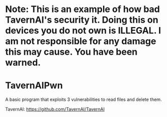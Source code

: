 
# Note: This is an example of how bad TavernAI's security it. Doing this on devices you do not own is ILLEGAL. I am not responsible for any damage this may cause. You have been warned.
# TavernAIPwn
A basic program that exploits 3 vulnerabilities to read files and delete them.

TavernAI: https://github.com/TavernAI/TavernAI
